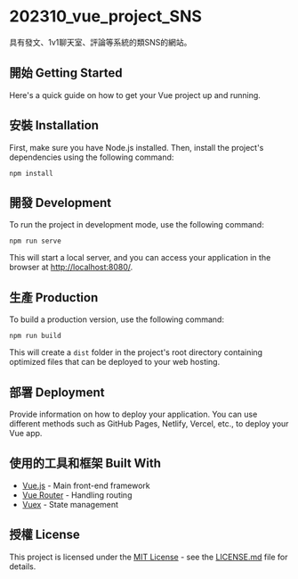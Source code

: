 # 202310_vue_project_SNS

具有發文、1v1聊天室、評論等系統的類SNS的網站。
 
## 開始 Getting Started

Here's a quick guide on how to get your Vue project up and running.

## 安裝 Installation

First, make sure you have Node.js installed. Then, install the project's dependencies using the following command:

```
npm install
```

## 開發 Development

To run the project in development mode, use the following command:

```
npm run serve
```
This will start a local server, and you can access your application in the browser at [http://localhost:8080/](http://localhost:8080/).

## 生產 Production

To build a production version, use the following command:
```
npm run build
```
This will create a `dist` folder in the project's root directory containing optimized files that can be deployed to your web hosting.

## 部署 Deployment

Provide information on how to deploy your application. You can use different methods such as GitHub Pages, Netlify, Vercel, etc., to deploy your Vue app.

## 使用的工具和框架 Built With

- [Vue.js](https://vuejs.org/) - Main front-end framework
- [Vue Router](https://router.vuejs.org/) - Handling routing
- [Vuex](https://vuex.vuejs.org/) - State management

## 授權 License
This project is licensed under the [MIT License](LICENSE.md) - see the [LICENSE.md](LICENSE.md) file for details.
